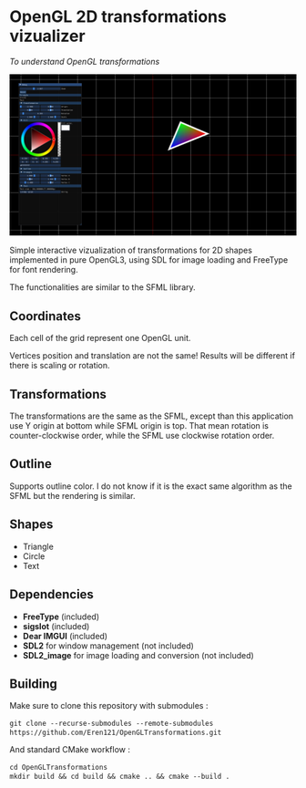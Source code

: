# OpenGL 2D transformations vizualizer

*To understand OpenGL transformations*

![Screenshot](https://raw.githubusercontent.com/Eren121/OpenGLTransformations/master/assets/screenshots/img.png)


Simple interactive vizualization of transformations for 2D shapes implemented
in pure OpenGL3, using SDL for image loading and FreeType for font rendering.

The functionalities are similar to the SFML library.
## Coordinates

Each cell of the grid represent one OpenGL unit.

Vertices position and translation are not the same! Results
will be different if there is scaling or rotation.

## Transformations

The transformations are the same as the SFML, except than this application use Y origin at bottom
while SFML origin is top. That mean rotation is counter-clockwise order, while the
SFML use clockwise rotation order.

## Outline

Supports outline color. I do not know if it is the exact same algorithm
as the SFML but the rendering is similar.

## Shapes

- Triangle
- Circle
- Text

## Dependencies

- **FreeType** (included)
- **sigslot** (included)
- **Dear IMGUI** (included)
- **SDL2** for window management (not included)
- **SDL2_image** for image loading and conversion (not included)

## Building

Make sure to clone this repository with submodules :

    git clone --recurse-submodules --remote-submodules https://github.com/Eren121/OpenGLTransformations.git

And standard CMake workflow :

    cd OpenGLTransformations
    mkdir build && cd build && cmake .. && cmake --build .
